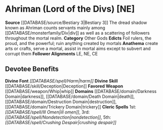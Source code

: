 ﻿---
ability: null
ability_boost: null
alignment: NE
deity:
- '[[DATABASE/deity/Ahriman|Ahriman]]'
deity_category: Other Gods
divine_font: Harm
domain:
- '[[DATABASE/domain/Darkness Domain|Darkness]]'
- '[[DATABASE/domain/Death Domain|Death]]'
- '[[DATABASE/domain/Destruction Domain|Destruction]]'
- '[[DATABASE/domain/Trickery Domain|Trickery]]'
favored_weapon: '[[DATABASE/weapon/Whip|Whip]]'
follower_alignment:
- LE
- NE
- CE
id: '220'
name: Ahriman
rarity: Common
rus_type_level: null
skill:
- '[[DATABASE/skill/Deception|Deception]]'
source: '[[DATABASE/source/Bestiary 3|Bestiary 3]]'
trait: null
type: Deity

---
# Ahriman (Lord of the Divs) [NE]

**Source** [[DATABASE/source/Bestiary 3|Bestiary 3]]
The dread shadow known as Ahriman counts servants mainly among [[DATABASE/monsterfamily/Div|div]] as well as a scattering of followers throughout the mortal realm. 
**Category** Other Gods
**Edicts** Foil rulers, the proud, and the powerful; ruin anything created by mortals
**Anathema** create arts or crafts, serve a mortal, assist in mortal aims except to subvert and corrupt them
**Follower Alignments** LE, NE, CE

## Devotee Benefits

**Divine Font** _[[DATABASE/spell/Harm|harm]]_
**Divine Skill** [[DATABASE/skill/Deception|Deception]]
**Favored Weapon** [[DATABASE/weapon/Whip|whip]]
**Domains** [[DATABASE/domain/Darkness Domain|darkness]], [[DATABASE/domain/Death Domain|death]], [[DATABASE/domain/Destruction Domain|destruction]], [[DATABASE/domain/Trickery Domain|trickery]]
**Cleric Spells** 1st: _[[DATABASE/spell/Ill Omen|ill omen]]_, 3rd: _[[DATABASE/spell/Nondetection|nondetection]]_, 5th: _[[DATABASE/spell/Crushing Despair|crushing despair]]_
